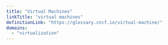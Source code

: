 ```yaml
---
title: "Virtual Machines"
linkTitle: "virtual machines"
definitionLink: "https://glossary.cncf.io/virtual-machine/"
domains:
  - "virtualization"
---
```

